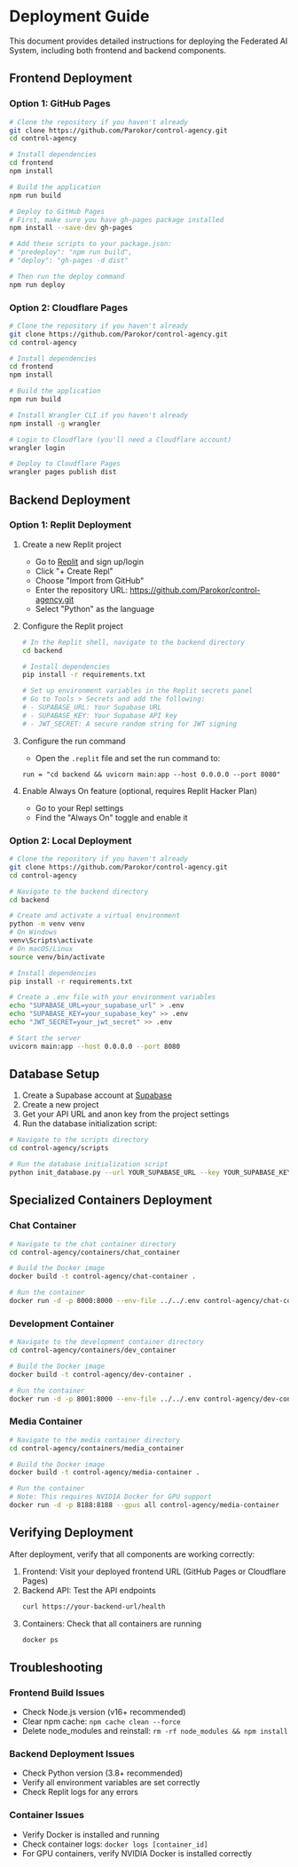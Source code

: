 # Deployment Guide

This document provides detailed instructions for deploying the Federated AI System, including both frontend and backend components.

## Frontend Deployment

### Option 1: GitHub Pages

```bash
# Clone the repository if you haven't already
git clone https://github.com/Parokor/control-agency.git
cd control-agency

# Install dependencies
cd frontend
npm install

# Build the application
npm run build

# Deploy to GitHub Pages
# First, make sure you have gh-pages package installed
npm install --save-dev gh-pages

# Add these scripts to your package.json:
# "predeploy": "npm run build",
# "deploy": "gh-pages -d dist"

# Then run the deploy command
npm run deploy
```

### Option 2: Cloudflare Pages

```bash
# Clone the repository if you haven't already
git clone https://github.com/Parokor/control-agency.git
cd control-agency

# Install dependencies
cd frontend
npm install

# Build the application
npm run build

# Install Wrangler CLI if you haven't already
npm install -g wrangler

# Login to Cloudflare (you'll need a Cloudflare account)
wrangler login

# Deploy to Cloudflare Pages
wrangler pages publish dist
```

## Backend Deployment

### Option 1: Replit Deployment

1. Create a new Replit project
   - Go to [Replit](https://replit.com) and sign up/login
   - Click "+ Create Repl"
   - Choose "Import from GitHub"
   - Enter the repository URL: https://github.com/Parokor/control-agency.git
   - Select "Python" as the language

2. Configure the Replit project
   ```bash
   # In the Replit shell, navigate to the backend directory
   cd backend
   
   # Install dependencies
   pip install -r requirements.txt
   
   # Set up environment variables in the Replit secrets panel
   # Go to Tools > Secrets and add the following:
   # - SUPABASE_URL: Your Supabase URL
   # - SUPABASE_KEY: Your Supabase API key
   # - JWT_SECRET: A secure random string for JWT signing
   ```

3. Configure the run command
   - Open the `.replit` file and set the run command to:
   ```
   run = "cd backend && uvicorn main:app --host 0.0.0.0 --port 8080"
   ```

4. Enable Always On feature (optional, requires Replit Hacker Plan)
   - Go to your Repl settings
   - Find the "Always On" toggle and enable it

### Option 2: Local Deployment

```bash
# Clone the repository if you haven't already
git clone https://github.com/Parokor/control-agency.git
cd control-agency

# Navigate to the backend directory
cd backend

# Create and activate a virtual environment
python -m venv venv
# On Windows
venv\Scripts\activate
# On macOS/Linux
source venv/bin/activate

# Install dependencies
pip install -r requirements.txt

# Create a .env file with your environment variables
echo "SUPABASE_URL=your_supabase_url" > .env
echo "SUPABASE_KEY=your_supabase_key" >> .env
echo "JWT_SECRET=your_jwt_secret" >> .env

# Start the server
uvicorn main:app --host 0.0.0.0 --port 8080
```

## Database Setup

1. Create a Supabase account at [Supabase](https://supabase.com)
2. Create a new project
3. Get your API URL and anon key from the project settings
4. Run the database initialization script:

```bash
# Navigate to the scripts directory
cd control-agency/scripts

# Run the database initialization script
python init_database.py --url YOUR_SUPABASE_URL --key YOUR_SUPABASE_KEY
```

## Specialized Containers Deployment

### Chat Container

```bash
# Navigate to the chat container directory
cd control-agency/containers/chat_container

# Build the Docker image
docker build -t control-agency/chat-container .

# Run the container
docker run -d -p 8000:8000 --env-file ../../.env control-agency/chat-container
```

### Development Container

```bash
# Navigate to the development container directory
cd control-agency/containers/dev_container

# Build the Docker image
docker build -t control-agency/dev-container .

# Run the container
docker run -d -p 8001:8000 --env-file ../../.env control-agency/dev-container
```

### Media Container

```bash
# Navigate to the media container directory
cd control-agency/containers/media_container

# Build the Docker image
docker build -t control-agency/media-container .

# Run the container
# Note: This requires NVIDIA Docker for GPU support
docker run -d -p 8188:8188 --gpus all control-agency/media-container
```

## Verifying Deployment

After deployment, verify that all components are working correctly:

1. Frontend: Visit your deployed frontend URL (GitHub Pages or Cloudflare Pages)
2. Backend API: Test the API endpoints
   ```bash
   curl https://your-backend-url/health
   ```
3. Containers: Check that all containers are running
   ```bash
   docker ps
   ```

## Troubleshooting

### Frontend Build Issues
- Check Node.js version (v16+ recommended)
- Clear npm cache: `npm cache clean --force`
- Delete node_modules and reinstall: `rm -rf node_modules && npm install`

### Backend Deployment Issues
- Check Python version (3.8+ recommended)
- Verify all environment variables are set correctly
- Check Replit logs for any errors

### Container Issues
- Verify Docker is installed and running
- Check container logs: `docker logs [container_id]`
- For GPU containers, verify NVIDIA Docker is installed correctly
